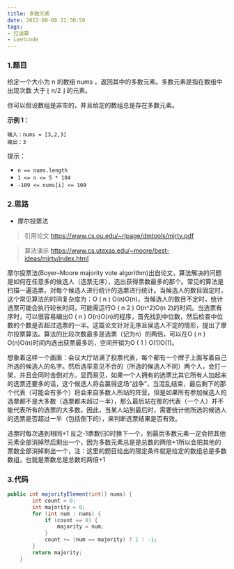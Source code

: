 ```yaml
---
title: 多数元素
date: 2022-08-08 22:30:50
tags:
- 位运算
- Leetcode
---
```


### 1.题目

给定一个大小为 n 的数组 nums ，返回其中的多数元素。多数元素是指在数组中出现次数 大于 ⌊ n/2 ⌋ 的元素。

你可以假设数组是非空的，并且给定的数组总是存在多数元素。

**示例 1：**

```
输入：nums = [3,2,3]
输出：3
```

提示：

- `n == nums.length`
- `1 <= n <= 5 * 104`
- `-109 <= nums[i] <= 109`

### 2.思路

- 摩尔投票法

> 引用论文 https://www.cs.ou.edu/~rlpage/dmtools/mjrty.pdf

> 算法演示 https://www.cs.utexas.edu/~moore/best-ideas/mjrty/index.html

摩尔投票法(Boyer–Moore majority vote algorithm)出自论文，算法解决的问题是如何在任意多的候选人（选票无序），选出获得票数最多的那个。常见的算法是扫描一遍选票，对每个候选人进行统计的选票进行统计。当候选人的数目固定时，这个常见算法的时间复杂度为：O ( n ) O(n)O(n)，当候选人的数目不定时，统计选票可能会执行较长时间，可能需运行O ( n 2 ) O(n^2)O(n 2)的时间。当选票有序时，可以很容易编出O ( n ) O(n)O(n)的程序，首先找到中位数，然后检查中位数的个数是否超过选票的一半。这篇论文针对无序且侯选人不定的情形，提出了摩尔投票算法。算法的比较次数最多是选票（记为n）的两倍，可以在O ( n ) O(n)O(n)时间内选出获票最多的，空间开销为O ( 1 ) O(1)O(1)。

想象着这样一个画面：会议大厅站满了投票代表，每个都有一个牌子上面写着自己所选的候选人的名字。然后选举意见不合的（所选的候选人不同）两个人，会打一架，并且会同时击倒对方。显而易见，如果一个人拥有的选票比其它所有人加起来的选票还要多的话，这个候选人将会赢得这场“战争”，当混乱结束，最后剩下的那个代表（可能会有多个）将会来自多数人所站的阵营。但是如果所有参加候选人的选票都不是大多数（选票都未超过一半），那么最后站在那的代表（一个人）并不能代表所有的选票的大多数。因此，当某人站到最后时，需要统计他所选的候选人的选票是否超过一半（包括倒下的），来判断选票结果是否有效。

选票时每次遇到相同+1 反之-1票数归0时换下一个，到最后多数元素一定会把其他元素全部消掉然后剩出一个，因为多数元素总是是总数的两倍+1所以会把其他的票数全部消掉剩出一个，注：这里的题目给出的限定条件就是给定的数组总是多数数组，也就是票数总是总数的两倍+1

### 3.代码

```java
public int majorityElement(int[] nums) {
        int count = 0;
        int majority = 0;
        for (int num : nums) {
            if (count == 0) {
                majority = num;
            }
            count += (num == majority) ? 1 : -1;
        }
        return majority;
    }
```

